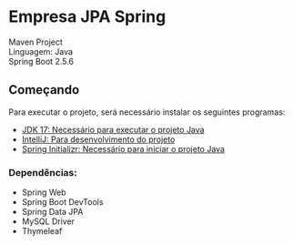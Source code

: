 # Empresa JPA Spring

Maven Project
<br>Linguagem: Java
<br>Spring Boot 2.5.6

## Começando

Para executar o projeto, será necessário instalar os seguintes programas:

- [JDK 17: Necessário para executar o projeto Java](https://www.oracle.com/java/technologies/javase/jdk17-archive-downloads.html)
- [IntelliJ: Para desenvolvimento do projeto](https://www.jetbrains.com/pt-br/idea/download/#section=windows)
- [Spring Initializr: Necessário para iniciar o projeto Java](https://start.spring.io/)
### Dependências:
- Spring Web 
- Spring Boot DevTools
- Spring Data JPA
- MySQL Driver
- Thymeleaf


